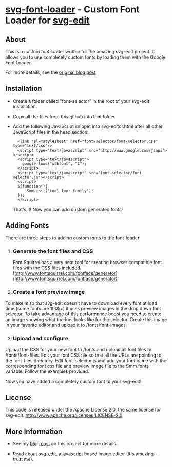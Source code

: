 [svg-font-loader](http://clintberry.com/2010/07/custom-fonts-with-google-webfont-loader/) - Custom Font Loader for [svg-edit](http://code.google.com/p/svg-edit/)
================================

About
-----

This is a custom font loader written for the amazing svg-edit project.
It allows you to use completely custom fonts by loading them with the 
Google Font Loader. 

For more details, see the [original blog post](http://clintberry.com/2010/07/custom-fonts-with-google-webfont-loader/)

Installation
------------
* Create a folder called "font-selector" in the root of your svg-edit installation.
  
* Copy all the files from this github into that folder
   
* Add the following JavaScript snippet into svg-editor.html after all
     other JavaScript files in the head section:
 
     <!-- Font Loader Start -->
        <link rel="stylesheet" href="font-selector/font-selector.css" type="text/css"/>
        <script type="text/javascript" src="http://www.google.com/jsapi"></script>
        <script type="text/javascript">
          google.load("webfont", "1");
        </script>
        <script type="text/javascript" src="font-selector/font-selector.js"></script>
        <script>
        $(function(){
            Smm.init('tool_font_family');
        });
        </script>
    <!-- Font Loader End -->


    That's it! Now you can add custom generated fonts!

Adding Fonts
------------

There are three steps to adding custom fonts to the font-loader

1. ### Generate the font files and CSS
   Font Squirrel has a very neat tool for creating browser compatible
   font files with the CSS files included. [http://www.fontsquirrel.com/fontface/generator](http://www.fontsquirrel.com/fontface/generator)
   
2. ### Create a font preview image
To make is so that svg-edit doesn't have to download every font at load time (some fonts
are 100k+) it uses preview images in the drop down font selector. To take advantage of 
this performance boost you need to create an image showing what the font looks like for 
the selector. Create this image in your favorite editor and upload it to /fonts/font-images
   
3. ### Upload and configure
Upload the CSS for your new font to /fonts and upload all font files to /fonts/font-files.
Edit your font CSS file so that all the URLs are pointing to the font-files directory. 
Edit font-selector.js and add your font name with the corresponding font css file and preview 
image file to the Smm.fonts variable. Follow the examples provided.
   
Now you have added a completely custom font to your svg-edit!
    
License
-------

This code is released under the Apache License 2.0, the same license for svg-edit. 
http://www.apache.org/licenses/LICENSE-2.0
    
       
More Information
----------------

* See my [blog post](http://clintberry.com/2010/07/custom-fonts-with-google-webfont-loader/) on this project for more details.

    
* Read about [svg-edit](http://code.google.com/p/svg-edit/), a javascript based image editor (It's amazing-- trust me).